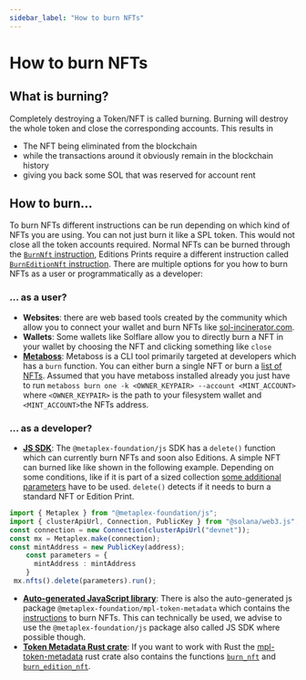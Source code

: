 ```yaml
---
sidebar_label: "How to burn NFTs"
---
```


# How to burn NFTs

## What is burning?
Completely destroying a Token/NFT is called burning. Burning will destroy the whole token and close the corresponding accounts. This results in
- The NFT being eliminated from the blockchain
- while the transactions around it obviously remain in the blockchain history
- giving you back some SOL that was reserved for account rent

## How to burn...
To burn NFTs different instructions can be run depending on which kind of NFTs you are using. You can not just burn it like a SPL token. This would not close all the token accounts required. Normal NFTs can be burned through the [`BurnNft` instruction](/programs/token-metadata/instructions#burn-a-nft), Editions Prints require a different instruction called [`BurnEditionNft` instruction](/programs/token-metadata/instructions#instructions#burn-an-edition-nft). There are multiple options for you how to burn NFTs as a user or programmatically as a developer:

### ... as a user?
* **Websites**: there are web based tools created by the community which allow you to connect your wallet and burn NFTs like [sol-incinerator.com](https://www.sol-incinerator.com/).
* **Wallets**: Some wallets like Solflare allow you to directly burn a NFT in your wallet by choosing the NFT and clicking something like `close`
* **[Metaboss](https://metaboss.rs/burn.html)**: Metaboss is a CLI tool primarily targeted at developers which has a `burn` function. You can either burn a single NFT or burn a [list of NFTs](https://metaboss.rs/burn.html#burn-all).
Assumed that you have metaboss installed already you just have to run `metaboss burn one -k <OWNER_KEYPAIR> --account <MINT_ACCOUNT>` where `<OWNER_KEYPAIR>` is the path to your filesystem wallet and `<MINT_ACCOUNT>`the NFTs address.


### ... as a developer? 
* **[JS SDK](https://github.com/metaplex-foundation/js)**: The `@metaplex-foundation/js` SDK has a `delete()` function which can currently burn NFTs and soon also Editions. A simple NFT can burned like like shown in the following example. Depending on some conditions, like if it is part of a sized collection [some additional parameters](https://github.com/metaplex-foundation/js/blob/main/packages/js/src/plugins/nftModule/operations/deleteNft.ts#L45) have to be used. `delete()` detects if it needs to burn a standard NFT or Edition Print.
```ts
import { Metaplex } from "@metaplex-foundation/js";
import { clusterApiUrl, Connection, PublicKey } from "@solana/web3.js";
const connection = new Connection(clusterApiUrl("devnet"));
const mx = Metaplex.make(connection);
const mintAddress = new PublicKey(address);
    const parameters = {
      mintAddress : mintAddress
    }
 mx.nfts().delete(parameters).run();
```

* **[Auto-generated JavaScript library](https://github.com/metaplex-foundation/metaplex-program-library/tree/master/token-metadata/js)**: There is also the auto-generated js package `@metaplex-foundation/mpl-token-metadata` which contains the [instructions](https://metaplex-foundation.github.io/metaplex-program-library/docs/token-metadata/index.html#createBurnNftInstruction) to burn NFTs. This can technically be used, we advise to use the `@metaplex-foundation/js` package also called JS SDK where possible though.
* **[Token Metadata Rust crate](https://crates.io/crates/mpl-token-metadata)**: If you want to work with Rust the [mpl-token-metadata](https://crates.io/crates/mpl-token-metadata) rust crate also contains the functions [`burn_nft`](https://docs.rs/mpl-token-metadata/latest/mpl_token_metadata/instruction/fn.burn_nft.html) and [`burn_edition_nft`](https://docs.rs/mpl-token-metadata/latest/mpl_token_metadata/instruction/fn.burn_edition_nft.html).
